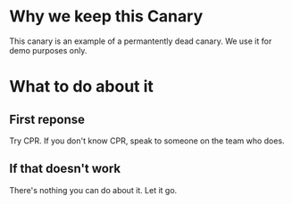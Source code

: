 # Why we keep this Canary

This canary is an example of a permantently dead canary. We use it for demo purposes only.

# What to do about it

## First reponse

Try CPR. If you don't know CPR, speak to someone on the team who does.

## If that doesn't work

There's nothing you can do about it. Let it go.